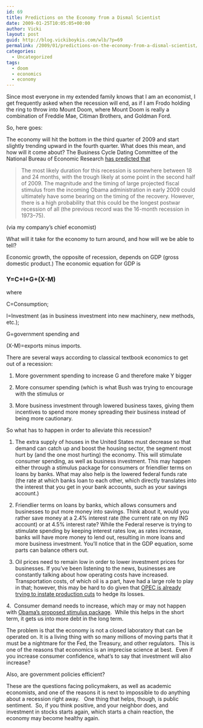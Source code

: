 ```yaml
---
id: 69
title: Predictions on the Economy from a Dismal Scientist
date: 2009-01-25T10:05:05+00:00
author: Vicki
layout: post
guid: http://blog.vickiboykis.com/wlb/?p=69
permalink: /2009/01/predictions-on-the-economy-from-a-dismal-scientist/
categories:
  - Uncategorized
tags:
  - doom
  - economics
  - economy
---
```

Since most everyone in my extended family knows that I am an economist, I get frequently asked when the recession will end, as if I am Frodo holding the ring to throw into Mount Doom, where Mount Doom is really a combination of Freddie Mae, Citiman Brothers, and Goldman Ford.

So, here goes:

The economy will hit the bottom in the third quarter of 2009 and start slightly trending upward in the fourth quarter. What does this mean, and how will it come about? The Business Cycle Dating Committee of the National Bureau of Economic Research [has predicted that](http://www.globalinsight.com/Perspective/PerspectiveDetail15174.htm)

> The most likely duration for this recession is somewhere between 18 and 24 months, with the trough likely at some point in the second half of 2009. The magnitude and the timing of large projected fiscal stimulus from the incoming Obama administration in early 2009 could ultimately have some bearing on the timing of the recovery. However, there is a high probability that this could be the longest postwar recession of all (the previous record was the 16-month recession in 1973–75).

(via my company&#8217;s chief economist)

What will it take for the economy to turn around, and how will we be able to tell?

Economic growth, the opposite of recession, depends on GDP (gross domestic product.) The economic equation for GDP is

### Y=C+I+G+(X-M)

where

C=Consumption;
  
I=Investment (as in business investment into new machinery, new methods, etc.);
  
G=government spending and
  
(X-M)=exports minus imports.

There are several ways according to classical textbook economics to get out of a recession:

1) More government spending to increase G and therefore make Y bigger

2) More consumer spending (which is what Bush was trying to encourage with the stimulus or

3) More business investment through lowered business taxes, giving them incentives to spend more money spreading their business instead of being more cautionary.

So what has to happen in order to alleviate this recession?

1. The extra supply of houses in the United States must decrease so that demand can catch up and boost the housing sector, the segment most hurt by (and the one most hurting) the economy. This will stimulate consumer spending, as well as business investment. This may happen either through a stimulus package for consumers or friendlier terms on loans by banks. What may also help is the lowered federal funds rate (the rate at which banks loan to each other, which directly translates into the interest that you get in your bank accounts, such as your savings account.)
  
2. Friendlier terms on loans by banks, which allows consumers and businesses to put more money into savings. Think about it, would you rather save money at a 2.4% interest rate (the current rate on my ING account) or at 4.5% interest rate? While the Federal reserve is trying to stimulate spending by keeping interest rates low, as rates increase, banks will have more money to lend out, resulting in more loans and more business investment. You&#8217;ll notice that in the GDP equation, some parts can balance others out.
  
3. Oil prices need to remain low in order to lower investment prices for businesses. If you&#8217;ve been listening to the news, businesses are constantly talking about how operating costs have increased. Transportation costs, of which oil is a part, have had a large role to play in that; however, this may be hard to do given that [OPEC is already trying to instate production cuts](http://www.bloomberg.com/apps/news?pid=20601087&sid=adT_3x4j4oqw&refer=home) to hedge its losses.

4.  Consumer demand needs to increase, which may or may not happen with [Obama&#8217;s proposed stimulus package](http://www.chicagotribune.com/news/nationworld/chi-obama-econ.1jan25,0,3621989.story).  While this helps in the short term, it gets us into more debt in the long term.

The problem is that the economy is not a closed laboratory that can be operated on. It is a living thing with so many millions of moving parts that it must be a nightmare for the Fed, the Treasury, and other regulators.  This is one of the reasons that economics is an imprecise science at best.  Even if you increase consumer confidence, what&#8217;s to say that investment will also increase?

Also, are government policies efficient?

These are the questions facing policymakers, as well as academic economists, and one of the reasons it is next to impossible to do anything about a recession right away.   One thing that helps, though, is public sentiment.  So, if you think positive, and your neighbor does, and investment in stocks starts again, which starts a chain reaction, the economy may become healthy again.